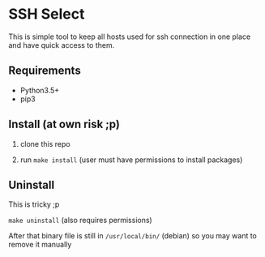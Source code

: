 # SSH Select

This is simple tool to keep all hosts used for ssh connection in one place and have quick access to them.

## Requirements

* Python3.5+
* pip3


## Install (at own risk ;p)

1. clone this repo

2. run `make install` (user must have permissions to install packages)


## Uninstall

This is tricky ;p

`make uninstall` (also requires permissions)

After that binary file is still in `/usr/local/bin/`  (debian) so you may want to remove it manually
